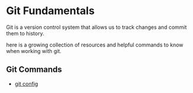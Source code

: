 # Git Fundamentals
Git is a version control system that allows us to track changes and commit them to history.

here is a growing collection of resources and helpful commands to know when working with git.

## Git Commands
- [git config](./Commands/Config.md)